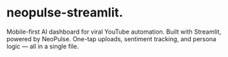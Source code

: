# neopulse-streamlit.
Mobile-first AI dashboard for viral YouTube automation. Built with Streamlit, powered by NeoPulse. One-tap uploads, sentiment tracking, and persona logic — all in a single file.
